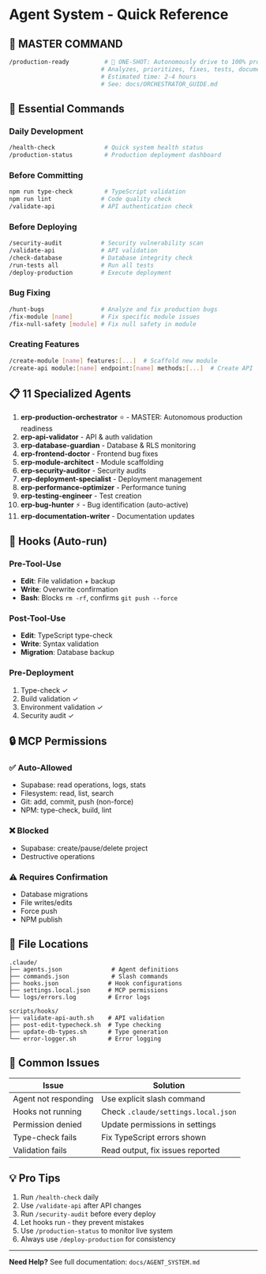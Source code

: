 # Agent System - Quick Reference

## 🚀 MASTER COMMAND

```bash
/production-ready          # 🎯 ONE-SHOT: Autonomously drive to 100% production readiness
                          # Analyzes, prioritizes, fixes, tests, documents, and deploys
                          # Estimated time: 2-4 hours
                          # See: docs/ORCHESTRATOR_GUIDE.md
```

## 🚀 Essential Commands

### Daily Development
```bash
/health-check              # Quick system health status
/production-status         # Production deployment dashboard
```

### Before Committing
```bash
npm run type-check         # TypeScript validation
npm run lint              # Code quality check
/validate-api             # API authentication check
```

### Before Deploying
```bash
/security-audit           # Security vulnerability scan
/validate-api             # API validation
/check-database           # Database integrity check
/run-tests all            # Run all tests
/deploy-production        # Execute deployment
```

### Bug Fixing
```bash
/hunt-bugs                # Analyze and fix production bugs
/fix-module [name]        # Fix specific module issues
/fix-null-safety [module] # Fix null safety in module
```

### Creating Features
```bash
/create-module [name] features:[...]  # Scaffold new module
/create-api module:[name] endpoint:[name] methods:[...]  # Create API
```

## 📋 11 Specialized Agents

1. **erp-production-orchestrator** ⭐ - MASTER: Autonomous production readiness
2. **erp-api-validator** - API & auth validation
3. **erp-database-guardian** - Database & RLS monitoring
4. **erp-frontend-doctor** - Frontend bug fixes
5. **erp-module-architect** - Module scaffolding
6. **erp-security-auditor** - Security audits
7. **erp-deployment-specialist** - Deployment management
8. **erp-performance-optimizer** - Performance tuning
9. **erp-testing-engineer** - Test creation
10. **erp-bug-hunter** ⚡ - Bug identification (auto-active)
11. **erp-documentation-writer** - Documentation updates

## 🔧 Hooks (Auto-run)

### Pre-Tool-Use
- **Edit**: File validation + backup
- **Write**: Overwrite confirmation
- **Bash**: Blocks `rm -rf`, confirms `git push --force`

### Post-Tool-Use
- **Edit**: TypeScript type-check
- **Write**: Syntax validation
- **Migration**: Database backup

### Pre-Deployment
1. Type-check ✓
2. Build validation ✓
3. Environment validation ✓
4. Security audit ✓

## 🔒 MCP Permissions

### ✅ Auto-Allowed
- Supabase: read operations, logs, stats
- Filesystem: read, list, search
- Git: add, commit, push (non-force)
- NPM: type-check, build, lint

### ❌ Blocked
- Supabase: create/pause/delete project
- Destructive operations

### ⚠️ Requires Confirmation
- Database migrations
- File writes/edits
- Force push
- NPM publish

## 📁 File Locations

```
.claude/
├── agents.json              # Agent definitions
├── commands.json            # Slash commands
├── hooks.json              # Hook configurations
├── settings.local.json     # MCP permissions
└── logs/errors.log         # Error logs

scripts/hooks/
├── validate-api-auth.sh    # API validation
├── post-edit-typecheck.sh  # Type checking
├── update-db-types.sh      # Type generation
└── error-logger.sh         # Error logging
```

## 🎯 Common Issues

| Issue | Solution |
|-------|----------|
| Agent not responding | Use explicit slash command |
| Hooks not running | Check `.claude/settings.local.json` |
| Permission denied | Update permissions in settings |
| Type-check fails | Fix TypeScript errors shown |
| Validation fails | Read output, fix issues reported |

## 💡 Pro Tips

1. Run `/health-check` daily
2. Use `/validate-api` after API changes
3. Run `/security-audit` before every deploy
4. Let hooks run - they prevent mistakes
5. Use `/production-status` to monitor live system
6. Always use `/deploy-production` for consistency

---

**Need Help?** See full documentation: `docs/AGENT_SYSTEM.md`
